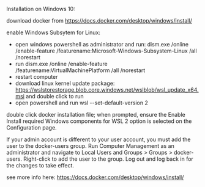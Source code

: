 Installation on Windows 10:

download docker from https://docs.docker.com/desktop/windows/install/

enable Windows Subsytem for Linux: 
-   open windows powershell as administrator and run: dism.exe /online /enable-feature /featurename:Microsoft-Windows-Subsystem-Linux /all /norestart
-   run dism.exe /online /enable-feature /featurename:VirtualMachinePlatform /all /norestart
-   restart computer
-   download linux kernel update package: https://wslstorestorage.blob.core.windows.net/wslblob/wsl_update_x64.msi and double click to run
-   open powershell and run wsl --set-default-version 2

double click docker installation file; when prompted, ensure the Enable Install required Windows components for WSL 2 option is selected on the Configuration page.

If your admin account is different to your user account, you must add the user to the docker-users group. Run Computer Management as an administrator and navigate to Local Users and Groups > Groups > docker-users. Right-click to add the user to the group. Log out and log back in for the changes to take effect.

see more info here: https://docs.docker.com/desktop/windows/install/

